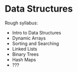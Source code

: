# Data Structures

Rough syllabus:

* Intro to Data Structures
* Dynamic Arrays
* Sorting and Searching
* Linked Lists
* Binary Trees
* Hash Maps
* ???
